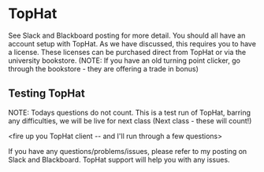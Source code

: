 # TopHat

See Slack and Blackboard posting for more detail. You should all have an account setup with TopHat. As we have discussed, this requires you to have a license. These licenses can be purchased direct from TopHat or via the university bookstore. (NOTE: If you have an old turning point clicker, go through the bookstore - they are offering a trade in bonus)

## Testing TopHat

NOTE: Todays questions do not count. This is a test run of TopHat, barring any difficulties, we will be live for next class (Next class - these will count!)

<fire up you TopHat client -- and I'll run through a few questions>

If you have any questions/problems/issues, please refer to my posting on Slack and Blackboard. TopHat support will help you with any issues.
